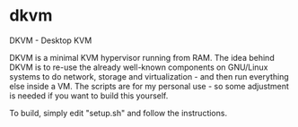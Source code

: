 # dkvm
DKVM - Desktop KVM

DKVM is a minimal KVM hypervisor running from RAM.
The idea behind DKVM is to re-use the already well-known components on GNU/Linux systems to do network, storage and virtualization - and then run everything else inside a VM.
The scripts are for my personal use - so some adjustment is needed if you want to build this yourself.

To build, simply edit "setup.sh" and follow the instructions.
